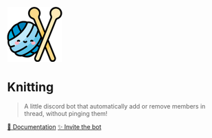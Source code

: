 <!-- _coverpage.md -->

![logo](./_media/logo.png)

# Knitting  
> A little discord bot that automatically add or remove members in thread, without pinging them!

[📜 Documentation](en/README.md)
[✨ Invite the bot](https://discord.com/api/oauth2/authorize?client_id=1101559076086886500&permissions=292057785360&scope=bot)

